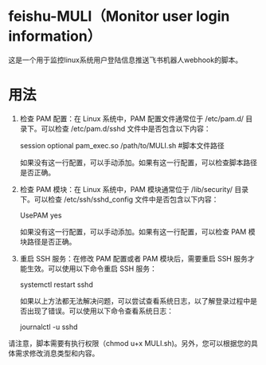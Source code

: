# feishu-MULI（Monitor user login information）
这是一个用于监控linux系统用户登陆信息推送飞书机器人webhook的脚本。

# 用法
1. 检查 PAM 配置：在 Linux 系统中，PAM 配置文件通常位于 /etc/pam.d/ 目录下。可以检查 /etc/pam.d/sshd 文件中是否包含以下内容：

      session optional pam_exec.so /path/to/MULI.sh #脚本文件路径
      
   如果没有这一行配置，可以手动添加。如果有这一行配置，可以检查脚本路径是否正确。

2. 检查 PAM 模块：在 Linux 系统中，PAM 模块通常位于 /lib/security/ 目录下。可以检查 /etc/ssh/sshd_config 文件中是否包含以下内容：

      UsePAM yes
      
   如果没有这一行配置，可以手动添加。如果有这一行配置，可以检查 PAM 模块路径是否正确。

3. 重启 SSH 服务：在修改 PAM 配置或者 PAM 模块后，需要重启 SSH 服务才能生效。可以使用以下命令重启 SSH 服务：

      systemctl restart sshd
      
    如果以上方法都无法解决问题，可以尝试查看系统日志，以了解登录过程中是否出现了错误。可以使用以下命令查看系统日志：
    
      journalctl -u sshd
      
请注意，脚本需要有执行权限（chmod u+x MULI.sh)。另外，您可以根据您的具体需求修改消息类型和内容。
